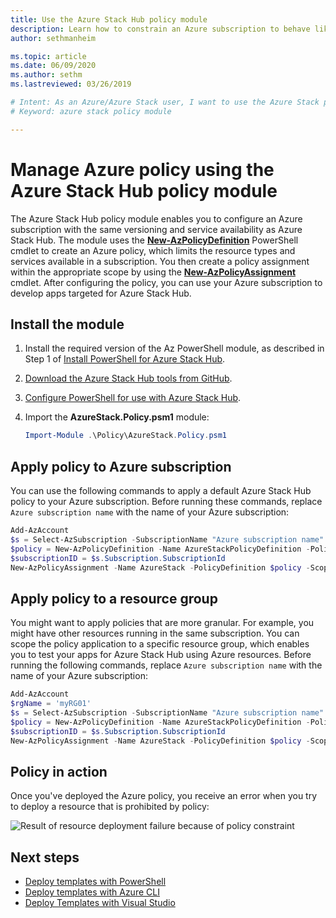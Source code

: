 ```yaml
---
title: Use the Azure Stack Hub policy module
description: Learn how to constrain an Azure subscription to behave like an Azure Stack Hub subscription
author: sethmanheim

ms.topic: article
ms.date: 06/09/2020
ms.author: sethm
ms.lastreviewed: 03/26/2019

# Intent: As an Azure/Azure Stack user, I want to use the Azure Stack policy module to configure an Azure sub with the same versioning and service availability as my Azure Stack sub, allowing me to develop apps targeted for Azure Stack.
# Keyword: azure stack policy module

---
```



# Manage Azure policy using the Azure Stack Hub policy module

The Azure Stack Hub policy module enables you to configure an Azure subscription with the same versioning and service availability as Azure Stack Hub. The module uses the [**New-AzPolicyDefinition**](/powershell/module/Az.resources/new-Azpolicydefinition) PowerShell cmdlet to create an Azure policy, which limits the resource types and services available in a subscription. You then create a policy assignment within the appropriate scope by using the [**New-AzPolicyAssignment**](/powershell/module/Az.resources/new-Azpolicyassignment) cmdlet. After configuring the policy, you can use your Azure subscription to develop apps targeted for Azure Stack Hub.

## Install the module

1. Install the required version of the Az PowerShell module, as described in Step 1 of [Install PowerShell for Azure Stack Hub](../operator/powershell-install-az-module.md).
2. [Download the Azure Stack Hub tools from GitHub](../operator/azure-stack-powershell-download.md).
3. [Configure PowerShell for use with Azure Stack Hub](azure-stack-powershell-configure-user.md).
4. Import the **AzureStack.Policy.psm1** module:

   ```powershell
   Import-Module .\Policy\AzureStack.Policy.psm1
   ```

## Apply policy to Azure subscription

You can use the following commands to apply a default Azure Stack Hub policy to your Azure subscription. Before running these commands, replace `Azure subscription name` with the name of your Azure subscription:

```powershell
Add-AzAccount
$s = Select-AzSubscription -SubscriptionName "Azure subscription name"
$policy = New-AzPolicyDefinition -Name AzureStackPolicyDefinition -Policy (Get-AzsPolicy)
$subscriptionID = $s.Subscription.SubscriptionId
New-AzPolicyAssignment -Name AzureStack -PolicyDefinition $policy -Scope /subscriptions/$subscriptionID
```

## Apply policy to a resource group

You might want to apply policies that are more granular. For example, you might have other resources running in the same subscription. You can scope the policy application to a specific resource group, which enables you to test your apps for Azure Stack Hub using Azure resources. Before running the following commands, replace `Azure subscription name` with the name of your Azure subscription:

```powershell
Add-AzAccount
$rgName = 'myRG01'
$s = Select-AzSubscription -SubscriptionName "Azure subscription name"
$policy = New-AzPolicyDefinition -Name AzureStackPolicyDefinition -Policy (Get-AzsPolicy)
$subscriptionID = $s.Subscription.SubscriptionId
New-AzPolicyAssignment -Name AzureStack -PolicyDefinition $policy -Scope /subscriptions/$subscriptionID/resourceGroups/$rgName
```

## Policy in action

Once you've deployed the Azure policy, you receive an error when you try to deploy a resource that is prohibited by policy:

![Result of resource deployment failure because of policy constraint](./media/azure-stack-policy-module/image1.png)

## Next steps

* [Deploy templates with PowerShell](azure-stack-deploy-template-powershell.md)
* [Deploy templates with Azure CLI](azure-stack-deploy-template-command-line.md)
* [Deploy Templates with Visual Studio](azure-stack-deploy-template-visual-studio.md)
